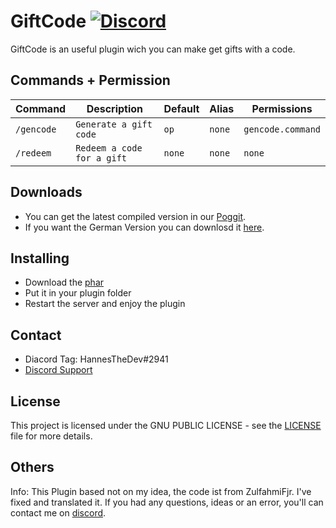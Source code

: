 # GiftCode [![Discord](https://img.shields.io/badge/chat-on%20discord-7289da.svg)](https://discord.gg/HVvQv2TxWs)
GiftCode is an useful plugin wich you can make get gifts with a code.

## Commands + Permission
Command | Description | Default | Alias | Permissions
--------- | ------------------- | ------- | ---------- | -----------
``/gencode`` | ``Generate a gift code`` | ``op`` | ``none`` | ``gencode.command``
``/redeem`` | ``Redeem a code for a gift`` | ``none`` | ``none`` | ``none``

## Downloads
- You can get the latest compiled version in our [Poggit](https://poggit.pmmp.io/ci/HannesTheDev/GiftCode).
- If you want the German Version you can downlosd it [here](https://www.mediafire.com/file/nw7jk78ll5b42sv/GiftCode.phar/file).

## Installing
- Download the [phar](https://poggit.pmmp.io/ci/HannesTheDev/GiftCode)
- Put it in your plugin folder
- Restart the server and enjoy the plugin

## Contact
- Diacord Tag: HannesTheDev#2941
- [Discord Support](https://discord.gg/HVvQv2TxWs)

## License
This project is licensed under the GNU PUBLIC LICENSE - see the [LICENSE](/LICENSE) file for more details.

## Others
Info: This Plugin based not on my idea, the code ist from ZulfahmiFjr. I've fixed and translated it. If you had any questions, ideas or an error, you'll can contact me on [discord](https://discord.gg/HVvQv2TxWs).
